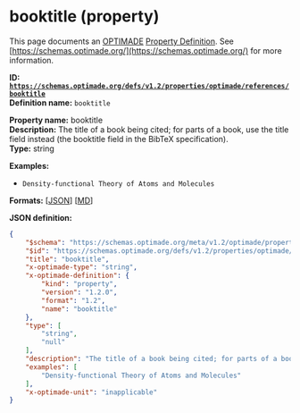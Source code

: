 # booktitle (property)

This page documents an [OPTIMADE](https://www.optimade.org/) [Property Definition](https://schemas.optimade.org/#definitions). See [https://schemas.optimade.org/](https://schemas.optimade.org/) for more information.

**ID: [`https://schemas.optimade.org/defs/v1.2/properties/optimade/references/booktitle`](https://schemas.optimade.org/defs/v1.2/properties/optimade/references/booktitle.md)**  
**Definition name:** `booktitle`

**Property name:** booktitle  
**Description:** The title of a book being cited; for parts of a book, use the title field instead (the booktitle field in the BibTeX specification).  
**Type:** string  



**Examples:**

- `Density-functional Theory of Atoms and Molecules`

**Formats:** [[JSON](booktitle.json)] [[MD](booktitle.md)]

**JSON definition:**

``` json
{
    "$schema": "https://schemas.optimade.org/meta/v1.2/optimade/property_definition.md",
    "$id": "https://schemas.optimade.org/defs/v1.2/properties/optimade/references/booktitle",
    "title": "booktitle",
    "x-optimade-type": "string",
    "x-optimade-definition": {
        "kind": "property",
        "version": "1.2.0",
        "format": "1.2",
        "name": "booktitle"
    },
    "type": [
        "string",
        "null"
    ],
    "description": "The title of a book being cited; for parts of a book, use the title field instead (the booktitle field in the BibTeX specification).",
    "examples": [
        "Density-functional Theory of Atoms and Molecules"
    ],
    "x-optimade-unit": "inapplicable"
}
```